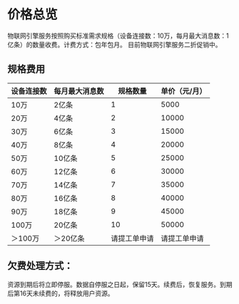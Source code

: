 # 价格总览

 物联网引擎服务按照购买标准需求规格（设备连接数：10万，每月最大消息数：1亿条）的数量收费。计费方式：包年包月。
 目前物联网引擎服务二折促销中。
 
 ## 规格费用
 
| 设备连接数 | 每月最大消息数 | 规格数量       | 单价（元/月） |
| ---------- | -------------- | -------------- | ------------- |
| 10万        | 2亿条          | 1              |5000      |
| 20万       | 4亿条          | 2              | 10000      |
| 30万     | 6亿条          | 3                | 15000     |
| 40万      | 8亿条          | 4               | 20000      |
| 50万       | 10亿条          | 5              | 25000      |
| 60万       | 12亿条          | 6              | 30000      |
| 70万      | 14亿条          | 7               | 35000       |
| 80万       | 16亿条          | 8              | 40000       |
| 90万       | 18亿条          | 9              | 45000       |
|100万      | 20亿条         | 10              | 50000      |
| ＞100万     | ＞20亿条       | 请提工单申请   | 请提工单申请  |

## 欠费处理方式：
资源到期后将立即停服。数据自停服之日起，保留15天。续费后，恢复服务。到期后第16天未续费的，将释放用户资源。
